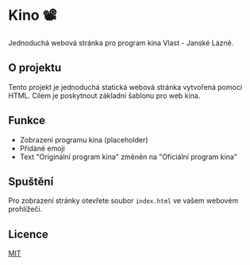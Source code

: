 # Kino 📽️

Jednoduchá webová stránka pro program kina Vlast - Janské Lázně.

## O projektu

Tento projekt je jednoduchá statická webová stránka vytvořená pomocí HTML. Cílem je poskytnout základní šablonu pro web kina.

## Funkce

*   Zobrazení programu kina (placeholder)
*   Přidáné emoji
*   Text "Originální program kina" změněn na "Oficiální program kina"

## Spuštění

Pro zobrazení stránky otevřete soubor `index.html` ve vašem webovém prohlížeči.

## Licence

[MIT](https://choosealicense.com/licenses/mit/)